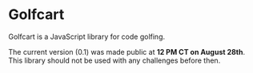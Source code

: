 # Golfcart
Golfcart is a JavaScript library for code golfing.


The current version (0.1) was made public at **12 PM CT on August 28th**. This library should not be used with any challenges before then.
